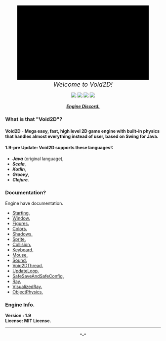 <p align="center"><img src="Void2D.gif"><br><span style="font-weight: 0px; font-size: 20px;"><i>Welcome to Void2D!</i></span></p>
<p align="center">
<img src="https://img.shields.io/github/v/release/xzripper/Void2D?color=white&style=for-the-badge">
<img src="https://img.shields.io/github/issues/xzripper/Void2D?color=red&style=for-the-badge">
<img src="https://img.shields.io/github/issues-pr/xzripper/Void2D?color=green&style=for-the-badge">
<img src="https://img.shields.io/github/stars/xzripper/Void2D?color=blue&style=for-the-badge">
<br><br><a href="https://discord.gg/Bg6b4qGnvE"><b><i>Engine Discord.</i></b></a>
</p>

### What is that "Void2D"?
#### Void2D - Mega easy, fast, high level 2D game engine with built-in physics that handles almost everything instead of user, based on Swing for Java.<br>
#### 1.9-pre Update: Void2D supports these languages!:
  * ***Java*** (original language),
  * ***Scala***,
  * ***Kotlin***,
  * ***Groovy***,
  * ***Clojure***.

### Documentation?
Engine have documentation.

- [Starting.](void2d/docs/Starting.md)
- [Window.](void2d/docs/Window.md)
- [Figures.](void2d/docs/Figures.md)
- [Colors.](void2d/docs/Colors.md)
- [Shadows.](void2d/docs/Shadows.md)
- [Sprite.](void2d/docs/Sprite.md)
- [Collision.](void2d/docs/Collision.md)
- [Keyboard.](void2d/docs/Keyboard.md)
- [Mouse.](void2d/docs/Mouse.md)
- [Sound.](void2d/docs/Sound.md)
- [Void2DThread.](void2d/docs/Void2DThread.md)
- [UpdateLoop.](void2d/docs/UpdateLoop.md)
- [SafeSaveAndSafeConfig.](void2d/docs/SafeSaveAndSafeConfig.md)
- [Ray.](void2d/docs/Ray.md)
- [VisualizedRay.](void2d/docs/VisualizedRay.md)
- [ObjectPhysics.](void2d/docs/ObjectPhysics.md)

### Engine Info.
**Version : 1.9**<br>
**License: MIT License.**

<hr><p align="center"><b>^-^</b></p>
